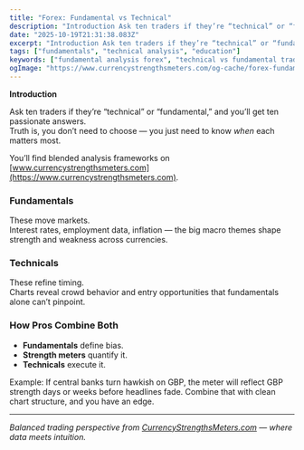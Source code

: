 ```yaml
---
title: "Forex: Fundamental vs Technical"
description: "Introduction Ask ten traders if they’re “technical” or “fundamental,” and you’ll get ten passionate answers..."
date: "2025-10-19T21:31:38.083Z"
excerpt: "Introduction Ask ten traders if they’re “technical” or “fundamental,” and you’ll get ten passionate answers. Truth is, you don’t need to choose — you just need to know *when* each matters most. You’ll find blended analysis frameworks on [www.currencystrengthsmeters.com](https://www.currencystrengthsmeters.com). Fundamentals These move markets. Interest rates, employment data, inflation — the..."
tags: ["fundamentals", "technical analysis", "education"]
keywords: ["fundamental analysis forex", "technical vs fundamental trading", "forex analysis methods", "currency strength fundamentals", "macro trading forex"]
ogImage: "https://www.currencystrengthsmeters.com/og-cache/forex-fundamental-vs-technical.jpg"
---
```

**Introduction**

Ask ten traders if they’re “technical” or “fundamental,” and you’ll get ten passionate answers.  
Truth is, you don’t need to choose — you just need to know *when* each matters most.

You’ll find blended analysis frameworks on [www.currencystrengthsmeters.com](https://www.currencystrengthsmeters.com).

### Fundamentals

These move markets.  
Interest rates, employment data, inflation — the big macro themes shape strength and weakness across currencies.

### Technicals

These refine timing.  
Charts reveal crowd behavior and entry opportunities that fundamentals alone can’t pinpoint.

### How Pros Combine Both

- **Fundamentals** define bias.  
- **Strength meters** quantify it.  
- **Technicals** execute it.

Example: If central banks turn hawkish on GBP, the meter will reflect GBP strength days or weeks before headlines fade. Combine that with clean chart structure, and you have an edge.

---

*Balanced trading perspective from [CurrencyStrengthsMeters.com](https://www.currencystrengthsmeters.com) — where data meets intuition.*
